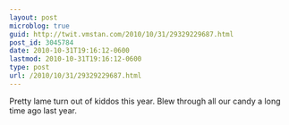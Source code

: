 ```yaml
---
layout: post
microblog: true
guid: http://twit.vmstan.com/2010/10/31/29329229687.html
post_id: 3045784
date: 2010-10-31T19:16:12-0600
lastmod: 2010-10-31T19:16:12-0600
type: post
url: /2010/10/31/29329229687.html
---
```

Pretty lame turn out of kiddos this year. Blew through all our candy a long time ago last year.

